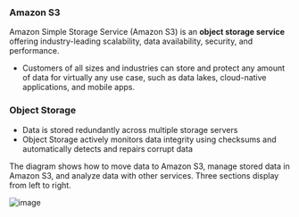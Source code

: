 ### Amazon S3

Amazon Simple Storage Service (Amazon S3) is an **object storage service** offering industry-leading scalability, data availability, security, and performance.
* Customers of all sizes and industries can store and protect any amount of data for virtually any use case, such as data lakes, cloud-native applications, and mobile apps.

### Object Storage

* Data is stored redundantly across multiple storage servers
* Object Storage actively monitors data integrity using checksums and automatically detects and repairs corrupt data

The diagram shows how to move data to Amazon S3, manage stored data in Amazon S3, and analyze data with other services. Three sections display from left to right.  

![image](https://user-images.githubusercontent.com/114364831/211413856-4cca1270-2c5f-441f-8989-c233918dd239.png)
